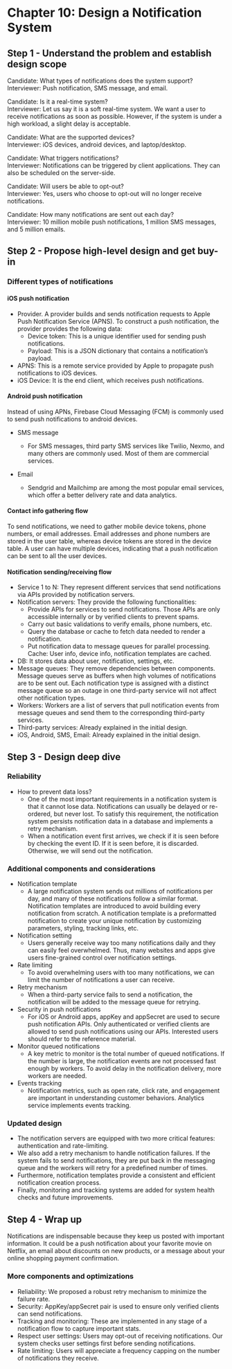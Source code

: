 # Chapter 10: Design a Notification System

## Step 1 - Understand the problem and establish design scope

Candidate: What types of notifications does the system support?<br/>
Interviewer: Push notification, SMS message, and email.


Candidate: Is it a real-time system?<br/>
Interviewer: Let us say it is a soft real-time system. We want a user to receive notifications
as soon as possible. However, if the system is under a high workload, a slight delay is
acceptable.


Candidate: What are the supported devices?<br/>
Interviewer: iOS devices, android devices, and laptop/desktop.


Candidate: What triggers notifications?<br/>
Interviewer: Notifications can be triggered by client applications. They can also be
scheduled on the server-side.


Candidate: Will users be able to opt-out?<br/>
Interviewer: Yes, users who choose to opt-out will no longer receive notifications.


Candidate: How many notifications are sent out each day?<br/>
Interviewer: 10 million mobile push notifications, 1 million SMS messages, and 5 million
emails.

## Step 2 - Propose high-level design and get buy-in

### Different types of notifications
#### iOS push notification
- Provider. A provider builds and sends notification requests to Apple Push Notification
Service (APNS). To construct a push notification, the provider provides the following
data:
  - Device token: This is a unique identifier used for sending push notifications.
  - Payload: This is a JSON dictionary that contains a notification’s payload.
- APNS: This is a remote service provided by Apple to propagate push notifications to iOS
devices.
- iOS Device: It is the end client, which receives push notifications.

#### Android push notification
Instead of using APNs, Firebase Cloud Messaging
(FCM) is commonly used to send push notifications to android devices.
- SMS message
  - For SMS messages, third party SMS services like Twilio, Nexmo, and many others are
commonly used. Most of them are commercial services.

- Email
  - Sendgrid and Mailchimp are among the most popular email services,
which offer a better delivery rate and data analytics.

#### Contact info gathering flow
To send notifications, we need to gather mobile device tokens, phone numbers, or email
addresses. Email addresses and phone
numbers are stored in the user table, whereas device tokens are stored in the device table. A
user can have multiple devices, indicating that a push notification can be sent to all the user
devices.

#### Notification sending/receiving flow
- Service 1 to N: They represent different services that send notifications via APIs provided by
notification servers.
- Notification servers: They provide the following functionalities:
  - Provide APIs for services to send notifications. Those APIs are only accessible internally
or by verified clients to prevent spams.
  - Carry out basic validations to verify emails, phone numbers, etc.
  - Query the database or cache to fetch data needed to render a notification.
  - Put notification data to message queues for parallel processing.
  Cache: User info, device info, notification templates are cached.
- DB: It stores data about user, notification, settings, etc.
- Message queues: They remove dependencies between components. Message queues serve as
buffers when high volumes of notifications are to be sent out. Each notification type is
assigned with a distinct message queue so an outage in one third-party service will not affect
other notification types.
- Workers: Workers are a list of servers that pull notification events from message queues and
send them to the corresponding third-party services.
- Third-party services: Already explained in the initial design.
- iOS, Android, SMS, Email: Already explained in the initial design.

## Step 3 - Design deep dive
### Reliability
- How to prevent data loss?
  - One of the most important requirements in a notification system is that it cannot lose data.
Notifications can usually be delayed or re-ordered, but never lost. To satisfy this requirement,
the notification system persists notification data in a database and implements a retry
mechanism.
  - When a notification event first arrives, we check if it is seen before by checking the event ID.
If it is seen before, it is discarded. Otherwise, we will send out the notification.

### Additional components and considerations
- Notification template
  - A large notification system sends out millions of notifications per day, and many of these
notifications follow a similar format. Notification templates are introduced to avoid building
every notification from scratch. A notification template is a preformatted notification to
create your unique notification by customizing parameters, styling, tracking links, etc.
- Notification setting
  - Users generally receive way too many notifications daily and they can easily feel
overwhelmed. Thus, many websites and apps give users fine-grained control over notification
settings.
- Rate limiting
  - To avoid overwhelming users with too many notifications, we can limit the number of
notifications a user can receive.
- Retry mechanism
  - When a third-party service fails to send a notification, the notification will be added to the
message queue for retrying.
- Security in push notifications
  - For iOS or Android apps, appKey and appSecret are used to secure push notification APIs. Only authenticated or verified clients are allowed to send push notifications using our APIs. Interested users should refer to the reference material.
- Monitor queued notifications
  - A key metric to monitor is the total number of queued notifications. If the number is large,
the notification events are not processed fast enough by workers. To avoid delay in the
notification delivery, more workers are needed.
- Events tracking
  - Notification metrics, such as open rate, click rate, and engagement are important in
understanding customer behaviors. Analytics service implements events tracking.

### Updated design
- The notification servers are equipped with two more critical features: authentication and
rate-limiting.
- We also add a retry mechanism to handle notification failures. If the system fails to send
notifications, they are put back in the messaging queue and the workers will retry for a
predefined number of times.
- Furthermore, notification templates provide a consistent and efficient notification
creation process.
- Finally, monitoring and tracking systems are added for system health checks and future
improvements.

## Step 4 - Wrap up
Notifications are indispensable because they keep us posted with important information. It
could be a push notification about your favorite movie on Netflix, an email about discounts
on new products, or a message about your online shopping payment confirmation.
### More components and optimizations
- Reliability: We proposed a robust retry mechanism to minimize the failure rate.
- Security: AppKey/appSecret pair is used to ensure only verified clients can send
notifications.
- Tracking and monitoring: These are implemented in any stage of a notification flow to
capture important stats.
- Respect user settings: Users may opt-out of receiving notifications. Our system checks
user settings first before sending notifications.
- Rate limiting: Users will appreciate a frequency capping on the number of notifications
they receive.